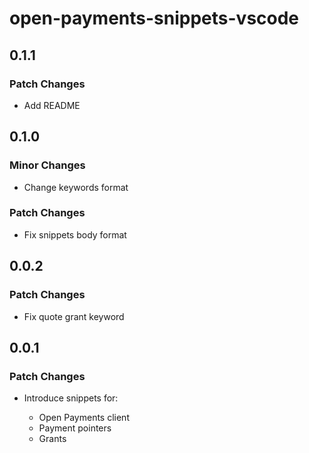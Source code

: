 # open-payments-snippets-vscode

## 0.1.1

### Patch Changes

-   Add README

## 0.1.0

### Minor Changes

-   Change keywords format

### Patch Changes

-   Fix snippets body format

## 0.0.2

### Patch Changes

-   Fix quote grant keyword

## 0.0.1

### Patch Changes

-   Introduce snippets for:

    -   Open Payments client
    -   Payment pointers
    -   Grants
